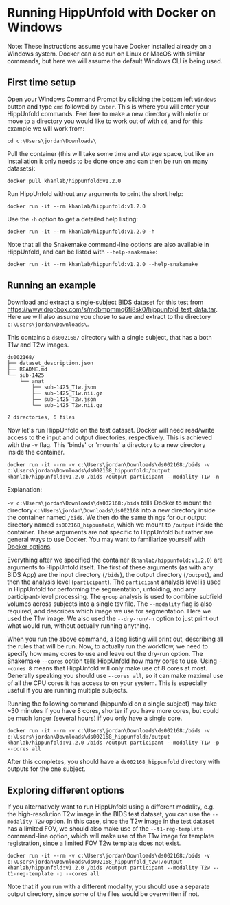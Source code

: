 # Running HippUnfold with Docker on Windows

Note: These instructions assume you have Docker installed already on a Windows system. Docker can also run on Linux or MacOS with similar commands, but here we will assume the default Windows CLI is being used.

## First time setup

Open your Windows Command Prompt by clicking the bottom left `Windows` button and type `cmd` followed by `Enter`. This is where you will enter your HippUnfold commands. Feel free to make a new directory with `mkdir` or move to a directory you would like to work out of with `cd`, and for this example we will work from:

    cd c:\Users\jordan\Downloads\

Pull the container (this will take some time and storage space, but like an installation it only needs to be done once and can then be run on many datasets):

    docker pull khanlab/hippunfold:v1.2.0

Run HippUnfold without any arguments to print the short help:

    docker run -it --rm khanlab/hippunfold:v1.2.0    

Use the `-h` option to get a detailed help listing:

    docker run -it --rm khanlab/hippunfold:v1.2.0 -h

Note that all the Snakemake command-line options are also available in
HippUnfold, and can be listed with `--help-snakemake`:

    docker run -it --rm khanlab/hippunfold:v1.2.0 --help-snakemake

## Running an example

Download and extract a single-subject BIDS dataset for this test from https://www.dropbox.com/s/mdbmpmmq6fi8sk0/hippunfold_test_data.tar. Here we will also assume you chose to save and extract to the directory `c:\Users\jordan\Downloads\`.

This contains a `ds002168/` directory with a single subject, that has a both T1w and T2w images. 

```
ds002168/
├── dataset_description.json
├── README.md
└── sub-1425
    └── anat
        ├── sub-1425_T1w.json
        ├── sub-1425_T1w.nii.gz
        ├── sub-1425_T2w.json
        └── sub-1425_T2w.nii.gz

2 directories, 6 files
```

Now let's run HippUnfold on the test dataset. Docker will need read/write access to the input and output directories, respectively. This is achieved with the `-v` flag. This 'binds' or 'mounts' a directory to a new directory inside the container.

    docker run -it --rm -v c:\Users\jordan\Downloads\ds002168:/bids -v c:\Users\jordan\Downloads\ds002168_hippunfold:/output khanlab/hippunfold:v1.2.0 /bids /output participant --modality T1w -n

Explanation: 

`-v c:\Users\jordan\Downloads\ds002168:/bids` tells Docker to mount the directory `c:\Users\jordan\Downloads\ds002168` into a new directory inside the container named `/bids`. We then do the same things for our output directory named `ds002168_hippunfold`, which we mount to `/output` inside the container. These arguments are not specific to HippUnfold but rather are general ways to use Docker. You may want to familiarize yourself with [Docker options](https://docs.docker.com/engine/reference/run/).

Everything after we specified the container (`khanlab/hippunfold:v1.2.0`) are arguments to HippUnfold itself. The first of these arguments (as with any BIDS App) are the input directory (`/bids`), the output directory (`/output`), and then the analysis level (`participant`). The `participant` analysis 
level is used in HippUnfold for performing the segmentation, unfolding, and any
participant-level processing. The `group` analysis is used to combine subfield volumes
across subjects into a single tsv file.  The `--modality` flag is also required, and describes which image we use for segmentation. Here we used the T1w image. We also used the `--dry-run/-n`  option to just print out what would run, without actually running anything.

When you run the above command, a long listing will print out, describing all the rules that 
will be run. Now, to actually run the workflow, we need to specify how many cores to use and leave out
the dry-run option.  The Snakemake `--cores` option tells HippUnfold how many cores to use.
 Using `--cores 8` means that HippUnfold will only make use of 8 cores at most. Generally speaking 
you should use `--cores all`,  so it can make maximal use of all the CPU cores it has access to on your system. This is especially 
useful if you are running multiple subjects. 

Running the following command (hippunfold on a single subject) may take ~30 minutes if you have 8 cores, shorter if you have more 
cores, but could be much longer (several hours) if you only have a single core.

    docker run -it --rm -v c:\Users\jordan\Downloads\ds002168:/bids -v c:\Users\jordan\Downloads\ds002168_hippunfold:/output khanlab/hippunfold:v1.2.0 /bids /output participant --modality T1w -p --cores all

After this completes, you should have a `ds002168_hippunfold` directory with outputs for the one subject.

## Exploring different options

If you alternatively want to run HippUnfold using a different modality, e.g. the high-resolution T2w image
in the BIDS test dataset, you can use the `--modality T2w` option. In this case, since the T2w image in the 
test dataset has a limited FOV, we should also make use of the `--t1-reg-template` command-line option,
which will make use of the T1w image for template registration, since a limited FOV T2w template does not exist.

    docker run -it --rm -v c:\Users\jordan\Downloads\ds002168:/bids -v c:\Users\jordan\Downloads\ds002168_hippunfold_t2w:/output khanlab/hippunfold:v1.2.0 /bids /output participant --modality T2w --t1-reg-template -p --cores all

Note that if you run with a different modality, you should use a separate output directory, since some of the files 
would be overwritten if not.



